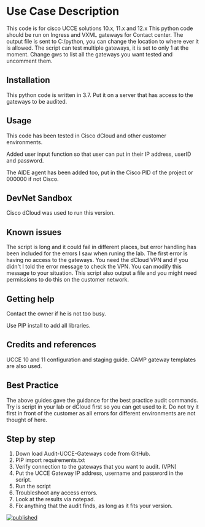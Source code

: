 # Use Case Description
This code is for cisco UCCE solutions 10.x, 11.x and 12.x
This python code should be run on Ingress and VXML gateways for Contact center.
The output file is sent to C:/python, you can change the location to where ever it is allowed.
The script can test multiple gateways, it is set to only 1 at the moment. Change gws to list all the gateways you want tested and uncomment them.

## Installation
This python code is written in 3.7. Put it on a server that has access to the gateways to be audited.

## Usage
This code has been tested in Cisco dCloud and other customer environments.

Added user input function so that user can put in their IP address, userID and password.

The AIDE agent has been added too, put in the Cisco PID of the project or 000000 if not Cisco.

## DevNet Sandbox
Cisco dCloud was used to run this version.

## Known issues
The script is long and it could fail in different places, but error handling has been included for the errors I saw when runing the lab. The first error is having no access to the gateways. You need the dCloud VPN and if you didn't I told the error message to check the VPN. You can modify this message to your situation. This script also output a file and you might need permissions to do this on the customer network.

## Getting help 
Contact the owner if he is not too busy.

Use PIP install to add all libraries.

## Credits and references
UCCE 10 and 11 configuration and staging guide.
OAMP gateway templates are also used.

## Best Practice
The above guides gave the guidance for the best practice audit commands.
Try is script in your lab or dCloud first so you can get used to it. Do not try it first in front of the customer as all errors for different environments are not thought of here.

## Step by step
1) Down load Audit-UCCE-Gateways code from GitHub.
2) PIP import requirements.txt
3) Verify connection to the gateways that you want to audit. (VPN)
4) Put the UCCE Gateway IP address, username and password in the script.
5) Run the script
6) Troubleshoot any access errors.
7) Look at the results via notepad.
8) Fix anything that the audit finds, as long as it fits your version.

[![published](https://static.production.devnetcloud.com/codeexchange/assets/images/devnet-published.svg)](https://developer.cisco.com/codeexchange/github/repo/wags69a/Audit-UCCE-Gateways)
